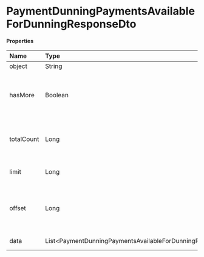 # PaymentDunningPaymentsAvailableForDunningResponseDto

**Properties**

| Name       | Type                                                             | Required | Description                                                 |
| :--------- | :--------------------------------------------------------------- | :------- | :---------------------------------------------------------- |
| object     | String                                                           | ❌       | Object type                                                 |
| hasMore    | Boolean                                                          | ❌       | Indicates whether there is another page to be searched      |
| totalCount | Long                                                             | ❌       | Total number of items for the filters entered               |
| limit      | Long                                                             | ❌       | Number of objects per page                                  |
| offset     | Long                                                             | ❌       | Position of the object from which the page should be loaded |
| data       | List\<PaymentDunningPaymentsAvailableForDunningResponseDataDto\> | ❌       | List of objects                                             |

<!-- This file was generated by liblab | https://liblab.com/ -->
